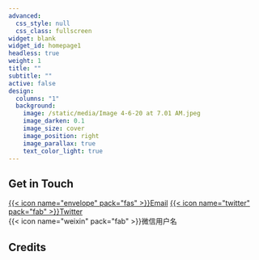 ```yaml
---
advanced:
  css_style: null
  css_class: fullscreen
widget: blank
widget_id: homepage1
headless: true
weight: 1
title: ""
subtitle: ""
active: false
design:
  columns: "1"
  background:
    image: /static/media/Image 4-6-20 at 7.01 AM.jpeg
    image_darken: 0.1
    image_size: cover
    image_position: right
    image_parallax: true
    text_color_light: true
---
```

## Get in Touch

[{{< icon name="envelope" pack="fas" >}}Email](mailto:me@example.com)
[{{< icon name="twitter" pack="fab" >}}Twitter](https://twitter.com/wowchemy)\
{{< icon name="weixin" pack="fab" >}}微信用户名

## Credits